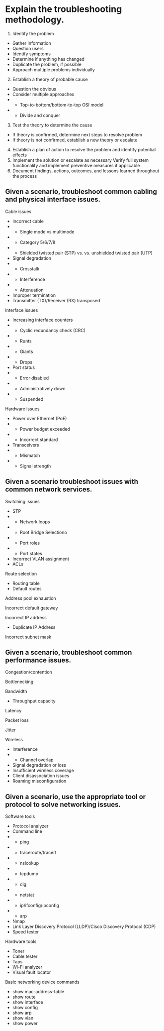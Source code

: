 # Explain the troubleshooting methodology.
1. Identify the problem
- Gather information
- Question users
- Identify symptoms
- Determine if anything has
changed
- Duplicate the problem, if
possible
- Approach multiple problems
individually
2. Establish a theory of probable
cause
- Question the obvious
- Consider multiple approaches
- - Top-to-bottom/bottom-to-top OSI model
- - Divide and conquer
3. Test the theory to determine the cause
- If theory is confirmed, determine next steps to resolve problem
- If theory is not confirmed, establish a new theory or escalate
4. Establish a plan of action to resolve the problem and identify potential effects
5. Implement the solution or escalate as necessary Verify full system functionality and implement preventive measures if applicable
6. Document findings, actions, outcomes, and lessons learned throughout the process

## Given a scenario, troubleshoot common cabling and physical interface issues.
Cable issues
- Incorrect cable
- - Single mode vs multimode
- - Category 5/6/7/8
- - Shielded twisted pair (STP) vs. vs. unshielded twisted pair (UTP)
- Signal degradation
- - Crosstalk
- - Interference
- - Attenuation
- Improper termination
- Transmitter (TX)/Receiver (RX)
transposed

Interface issues
- Increasing interface counters
- - Cyclic redundancy check (CRC)
- - Runts
- - Giants
- - Drops
- Port status
- - Error disabled
- - Administratively down
- - Suspended

Hardware issues
- Power over Ethernet (PoE)
- - Power budget exceeded
- - Incorrect standard
- Transceivers
- - Mismatch
- - Signal strength

## Given a scenario troubleshoot issues with common network services. 
Switching issues
- STP
- - Network loops
- - Root Bridge Selectiono
- - Port roles
- - Port states
- Incorrect VLAN assignment
- ACLs

Route selection
- Routing table 
- Default routes

Address pool exhaustion

Incorrect default gateway

Incorrect IP address 
- Duplicate IP Address

Incorrect subnet mask

## Given a scenario, troubleshoot common performance issues.

Congestion/contention

Bottlenecking

Bandwidth

- Throughput capacity

Latency

Packet loss

Jitter

Wireless

- Interference
- -  Channel overlap
- Signal degradation or loss
- Insufficient wireless coverage
- Client disassociation issues
- Roaming misconfiguration

## Given a scenario, use the appropriate tool or protocol to solve networking issues.

Software tools
- Protocol analyzer
- Command line
- - ping
- - traceroute/tracert
- - nslookup
- - tcpdump
- - dig
- - netstat
- - ip/ifconfig/ipconfig
- - arp
- Nmap
- Link Layer Discovery Protocol (LLDP)/Cisco Discovery Protocol
(CDP)
- Speed tester

Hardware tools
- Toner
- Cable tester
- Taps
- Wi-Fi analyzer
- Visual fault locator

Basic networking device
commands
- show mac-address-table
- show route
- show interface
- show config
- show arp
- show vlan
- show power
